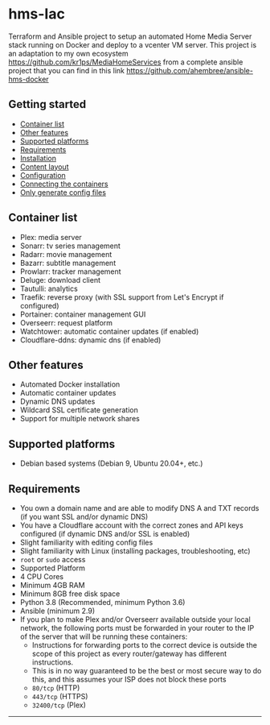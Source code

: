 # hms-Iac

Terraform and Ansible project to setup an automated Home Media Server stack running on Docker and deploy to a vcenter VM server. This project is an adaptation to my own ecosystem https://github.com/kr1ps/MediaHomeServices from a complete ansible project that you can find in this link https://github.com/ahembree/ansible-hms-docker

## Getting started

- [Container list](#container-list)
- [Other features](#other-features)
- [Supported platforms](#supported-platforms)
- [Requirements](#requirements)
- [Installation](#installation)
- [Content layout](#content-layout)
- [Configuration](#configuration)
- [Connecting the containers](#connecting-the-containers)
- [Only generate config files](#only-generate-config-files)

## Container list

- Plex: media server
- Sonarr: tv series management
- Radarr: movie management
- Bazarr: subtitle management
- Prowlarr: tracker management
- Deluge: download client
- Tautulli: analytics
- Traefik: reverse proxy (with SSL support from Let's Encrypt if configured)
- Portainer: container management GUI
- Overseerr: request platform
- Watchtower: automatic container updates (if enabled)
- Cloudflare-ddns: dynamic dns (if enabled)

## Other features

- Automated Docker installation
- Automatic container updates
- Dynamic DNS updates
- Wildcard SSL certificate generation
- Support for multiple network shares

## Supported platforms

- Debian based systems (Debian 9, Ubuntu 20.04+, etc.)

## Requirements

- You own a domain name and are able to modify DNS A and TXT records (if you want SSL and/or dynamic DNS)
- You have a Cloudflare account with the correct zones and API keys configured (if dynamic DNS and/or SSL is enabled)
- Slight familiarity with editing config files
- Slight familiarity with Linux (installing packages, troubleshooting, etc)
- `root` or `sudo` access
- Supported Platform
- 4 CPU Cores
- Minimum 4GB RAM
- Minimum 8GB free disk space
- Python 3.8 (Recommended, minimum Python 3.6)
- Ansible (minimum 2.9)
- If you plan to make Plex and/or Overseerr available outside your local network, the following ports must be forwarded in your router to the IP of the server that will be running these containers:
  - Instructions for forwarding ports to the correct device is outside the scope of this project as every router/gateway has different instructions.
  - This is in no way guaranteed to be the best or most secure way to do this, and this assumes your ISP does not block these ports
  - `80/tcp` (HTTP)
  - `443/tcp` (HTTPS)
  - `32400/tcp` (Plex)

---